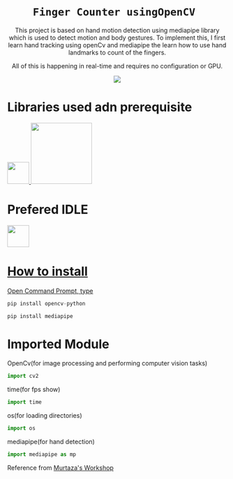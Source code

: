 <div align=center>
  
# `Finger Counter usingOpenCV `
  
  <p>This project is based on hand motion detection using mediapipe library which is used to detect motion and body gestures. To implement this, I first learn hand tracking using openCv and mediapipe the learn how to use hand landmarks to count of the fingers.</p>
  <p>All of this is happening in real-time and requires no configuration or GPU.</p>
<img src="https://media.giphy.com/media/iIxyO86Aitenwf1Xt9/giphy.gif"><br>
  
  </div>  
  
# Libraries used adn prerequisite

<a href="https://opencv.org/"><img src="https://upload.wikimedia.org/wikipedia/commons/thumb/3/32/OpenCV_Logo_with_text_svg_version.svg/1200px-OpenCV_Logo_with_text_svg_version.svg.png" width=50px margin = 50px> </a>  <a href = "https://google.github.io/mediapipe/"><img src="https://google.github.io/mediapipe/images/logo_horizontal_color.png" width=140px></a>

# Prefered IDLE
<a href="https://www.jetbrains.com/pycharm/"><img src="https://upload.wikimedia.org/wikipedia/commons/thumb/1/1d/PyCharm_Icon.svg/1024px-PyCharm_Icon.svg.png" width=50px margin = 50px> 

# How to install
Open Command Prompt, type
```python
pip install opencv-python
```
```python
pip install mediapipe
```

# Imported Module
OpenCv(for image processing and performing computer vision tasks)
```python
import cv2
```
time(for fps show)
```python
import time
```
os(for loading directories)
```python
import os
```
mediapipe(for hand detection)
```python
import mediapipe as mp
```

<footer>Reference from <a href="https://www.computervision.zone/">Murtaza's Workshop </a></footer>

